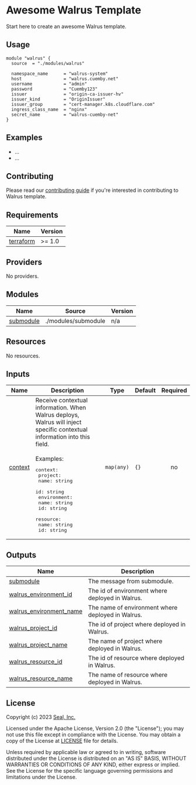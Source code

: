 # Awesome Walrus Template

Start here to create an awesome Walrus template.

## Usage

```hcl
module "walrus" {
  source  = "./modules/walrus"

  namespace_name      = "walrus-system"
  host                = "walrus.cuemby.net"
  username            = "admin"
  password            = "Cuemby123"
  issuer              = "origin-ca-issuer-hv"
  issuer_kind         = "OriginIssuer"
  issuer_group        = "cert-manager.k8s.cloudflare.com"
  ingress_class_name  = "nginx"
  secret_name         = "walrus-cuemby-net"
}
```

## Examples

- ...
- ...

## Contributing

Please read our [contributing guide](./docs/CONTRIBUTING.md) if you're interested in contributing to Walrus template.

<!-- BEGIN_TF_DOCS -->
## Requirements

| Name | Version |
|------|---------|
| <a name="requirement_terraform"></a> [terraform](#requirement\_terraform) | >= 1.0 |

## Providers

No providers.

## Modules

| Name | Source | Version |
|------|--------|---------|
| <a name="module_submodule"></a> [submodule](#module\_submodule) | ./modules/submodule | n/a |

## Resources

No resources.

## Inputs

| Name | Description | Type | Default | Required |
|------|-------------|------|---------|:--------:|
| <a name="input_context"></a> [context](#input\_context) | Receive contextual information. When Walrus deploys, Walrus will inject specific contextual information into this field.<br><br>Examples:<pre>context:<br>  project:<br>    name: string<br>    id: string<br>  environment:<br>    name: string<br>    id: string<br>  resource:<br>    name: string<br>    id: string</pre> | `map(any)` | `{}` | no |

## Outputs

| Name | Description |
|------|-------------|
| <a name="output_submodule"></a> [submodule](#output\_submodule) | The message from submodule. |
| <a name="output_walrus_environment_id"></a> [walrus\_environment\_id](#output\_walrus\_environment\_id) | The id of environment where deployed in Walrus. |
| <a name="output_walrus_environment_name"></a> [walrus\_environment\_name](#output\_walrus\_environment\_name) | The name of environment where deployed in Walrus. |
| <a name="output_walrus_project_id"></a> [walrus\_project\_id](#output\_walrus\_project\_id) | The id of project where deployed in Walrus. |
| <a name="output_walrus_project_name"></a> [walrus\_project\_name](#output\_walrus\_project\_name) | The name of project where deployed in Walrus. |
| <a name="output_walrus_resource_id"></a> [walrus\_resource\_id](#output\_walrus\_resource\_id) | The id of resource where deployed in Walrus. |
| <a name="output_walrus_resource_name"></a> [walrus\_resource\_name](#output\_walrus\_resource\_name) | The name of resource where deployed in Walrus. |
<!-- END_TF_DOCS -->

## License

Copyright (c) 2023 [Seal, Inc.](https://seal.io)

Licensed under the Apache License, Version 2.0 (the "License");
you may not use this file except in compliance with the License.
You may obtain a copy of the License at [LICENSE](./LICENSE) file for details.

Unless required by applicable law or agreed to in writing, software
distributed under the License is distributed on an "AS IS" BASIS,
WITHOUT WARRANTIES OR CONDITIONS OF ANY KIND, either express or implied.
See the License for the specific language governing permissions and
limitations under the License.
